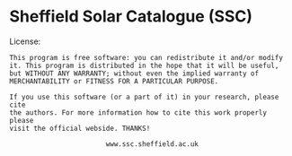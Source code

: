 # Sheffield Solar Catalogue (SSC)


License:

    This program is free software: you can redistribute it and/or modify
    it. This program is distributed in the hope that it will be useful,
    but WITHOUT ANY WARRANTY; without even the implied warranty of
    MERCHANTABILITY or FITNESS FOR A PARTICULAR PURPOSE.

    If you use this software (or a part of it) in your research, please cite
    the authors. For more information how to cite this work properly please
    visit the official webside. THANKS!

                            www.ssc.sheffield.ac.uk
